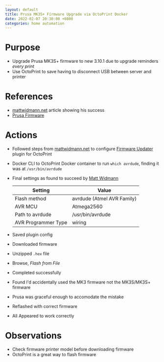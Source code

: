 ```yaml
---
layout: default
title: Prusa MK3S+ Firmware Upgrade via OctoPrint Docker
date: 2022-02-07 20:30:00 +0800
categories: home automation
---
```


# Purpose
- Upgrade Prusa MK3S+ firmware to new 3.10.1 due to upgrade reminders *every print*
- Use OctoPrint to save having to disconnect USB between server and printer

# References
- [mattwidmann.net](https://mattwidmann.net/notes/updating-prusa-i3-mk3s-firmware-with-octoprint/index.html) article showing his success
- [Prusa Firmware](https://help.prusa3d.com/en/downloads/)



# Actions
- Followed steps from [mattwidmann.net](https://mattwidmann.net/notes/updating-prusa-i3-mk3s-firmware-with-octoprint/index.html) to configure [Firmware Updater](https://github.com/OctoPrint/OctoPrint-FirmwareUpdater/blob/master/README.md) plugin for OctoPrint
- Docker CLI to OctoPrint Docker container to run `which avrdude`, finding it was at `/usr/bin/avrdude`
- Final settings as found to succeed by [Matt Widmann](https://mattwidmann.net/notes/updating-prusa-i3-mk3s-firmware-with-octoprint/index.html)

    |Setting | Value |
    |---|---|
    | Flash method | avrdude (Atmel AVR Family) |
    | AVR MCU | Atmega2560 |
    | Path to avrdude | /usr/bin/avrdude |
    | AVR Programmer Type | wiring |

- Saved plugin config
- Downloaded firmware
- Unzipped `.hex` file
- Browse, *Flash from File*
- Completed successfully
- Found I'd accidentally used the MK3 firmware not the MK3S/MK3S+ firmware
- Prusa was graceful enough to accomodate the mistake
- Reflashed with correct firmware
- All Appeared to work correctly

# Observations
- Check firmware printer model before downloading firmware
- OctoPrint is a great way to flash firmware
